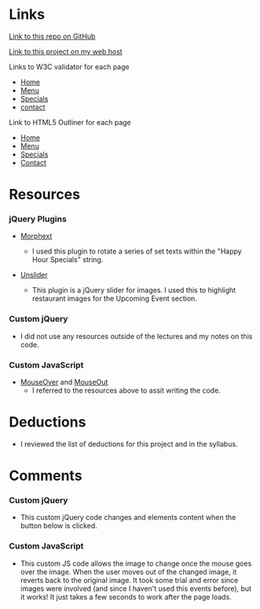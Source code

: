 

# Links

[Link to this repo on GitHub](https://github.com/acheng742/project_final3_cheng_amanda.git)

[Link to this project on my web host](http://acheeeeng.com/project_final3_cheng_amanda/)

Links to W3C validator for each page

- [Home](https://validator.w3.org/nu/?doc=http%3A%2F%2Facheeeeng.com%2Fproject_final3_cheng_amanda%2Findex.html)
- [Menu](https://validator.w3.org/nu/?doc=http%3A%2F%2Facheeeeng.com%2Fproject_final3_cheng_amanda%2Fmenu.html)
- [Specials](https://validator.w3.org/nu/?doc=http%3A%2F%2Facheeeeng.com%2Fproject_final3_cheng_amanda%2Fspecials.html)
- [contact](https://validator.w3.org/nu/?doc=http%3A%2F%2Facheeeeng.com%2Fproject_final3_cheng_amanda%2Fcontact.html)


Link to HTML5 Outliner for each page

- [Home](https://gsnedders.html5.org/outliner/process.py?url=http%3A%2F%2Facheeeeng.com%2Fproject_final3_cheng_amanda%2Findex.html)
- [Menu](https://gsnedders.html5.org/outliner/process.py?url=http%3A%2F%2Facheeeeng.com%2Fproject_final3_cheng_amanda%2Fmenu.html)
- [Specials](https://gsnedders.html5.org/outliner/process.py?url=http%3A%2F%2Facheeeeng.com%2Fproject_final3_cheng_amanda%2Fspecials.html)
- [Contact](https://gsnedders.html5.org/outliner/process.py?url=http%3A%2F%2Facheeeeng.com%2Fproject_final3_cheng_amanda%2Fcontact.html)

# Resources

### jQuery Plugins

- [Morphext](http://morphext.fyianlai.com/)
	- I used this plugin to rotate a series of set texts within the "Happy Hour Specials" string. 

- [Unslider](http://unslider.com/)
	- This plugin is a jQuery slider for images. I used this to highlight restaurant images for the Upcoming Event section.

### Custom jQuery

- I did not use any resources outside of the lectures and my notes on this code.

### Custom JavaScript

- [MouseOver](https://www.sitepoint.com/web-foundations/onmouseover-html-element/) and [MouseOut](https://developer.mozilla.org/en-US/docs/Web/Events/mouseout)
	- I referred to the resources above to assit writing the code. 


# Deductions
- I reviewed the list of deductions for this project and in the syllabus.

# Comments

### Custom jQuery

- This custom jQuery code changes and elements content when the button below is clicked. 

### Custom JavaScript

- This custom JS code allows the image to change once the mouse goes over the image. When the user moves out of the changed image, it reverts back to the original image. It took some trial and error since images were involved (and since I haven't used this events before), but it works! It just takes a few seconds to work after the page loads.